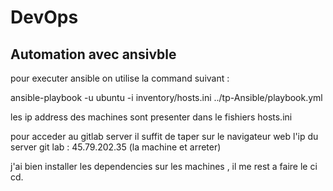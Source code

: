 # DevOps

## Automation avec ansivble
pour executer ansible on utilise la command suivant : 

ansible-playbook -u ubuntu -i inventory/hosts.ini ../tp-Ansible/playbook.yml


les ip address des machines sont presenter dans le fishiers hosts.ini 

pour acceder au gitlab server il suffit de taper sur le navigateur web l'ip du server git lab : 45.79.202.35 (la machine et arreter)


j'ai bien installer les dependencies sur les machines , il me rest a faire le ci cd.